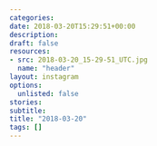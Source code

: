 ```yaml
---
categories:
date: 2018-03-20T15:29:51+00:00
description:
draft: false
resources:
- src: 2018-03-20_15-29-51_UTC.jpg
  name: "header"
layout: instagram
options:
  unlisted: false
stories:
subtitle:
title: "2018-03-20"
tags: []
---
```


 
